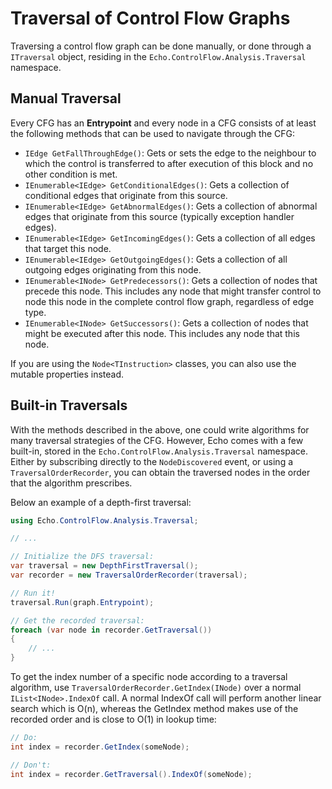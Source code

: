 Traversal of Control Flow Graphs
================================

Traversing a control flow graph can be done manually, or done through a `ITraversal` object, residing in the `Echo.ControlFlow.Analysis.Traversal` namespace.

Manual Traversal
----------------

Every CFG has an **Entrypoint** and every node in a CFG consists of at least the following methods that can be used to navigate through the CFG:

- `IEdge GetFallThroughEdge()`: Gets or sets the edge to the neighbour to which the control is transferred to after execution of this block and no other condition is met.
- `IEnumerable<IEdge> GetConditionalEdges()`:  Gets a collection of conditional edges that originate from this source.
- `IEnumerable<IEdge> GetAbnormalEdges()`: Gets a collection of abnormal edges that originate from this source (typically exception handler edges).
- `IEnumerable<IEdge> GetIncomingEdges()`: Gets a collection of all edges that target this node.
- `IEnumerable<IEdge> GetOutgoingEdges()`: Gets a collection of all outgoing edges originating from this node.
- `IEnumerable<INode> GetPredecessors()`:  Gets a collection of nodes that precede this node. This includes any node that might transfer control to node this node in the complete control flow graph, regardless of edge type. 
- `IEnumerable<INode> GetSuccessors()`: Gets a collection of nodes that might be executed after this node. This includes any node that this node.

If you are using the `Node<TInstruction>` classes, you can also use the mutable properties instead.

Built-in Traversals
-------------------

With the methods described in the above, one could write algorithms for many traversal strategies of the CFG. However, Echo comes with a few built-in, stored in the `Echo.ControlFlow.Analysis.Traversal` namespace. Either by subscribing directly to the `NodeDiscovered` event, or using a `TraversalOrderRecorder`, you can obtain the traversed nodes in the order that the algorithm prescribes.

Below an example of a depth-first traversal:

```csharp
using Echo.ControlFlow.Analysis.Traversal;

// ...

// Initialize the DFS traversal:
var traversal = new DepthFirstTraversal();
var recorder = new TraversalOrderRecorder(traversal);

// Run it!
traversal.Run(graph.Entrypoint);

// Get the recorded traversal:
foreach (var node in recorder.GetTraversal())
{
    // ...
}
```

To get the index number of a specific node according to a traversal algorithm, use `TraversalOrderRecorder.GetIndex(INode)` over a normal `IList<INode>.IndexOf` call. A normal IndexOf call will perform another linear search which is O(n), whereas the GetIndex method makes use of the recorded order and is close to O(1) in lookup time:

```csharp
// Do:
int index = recorder.GetIndex(someNode);

// Don't:
int index = recorder.GetTraversal().IndexOf(someNode);
```